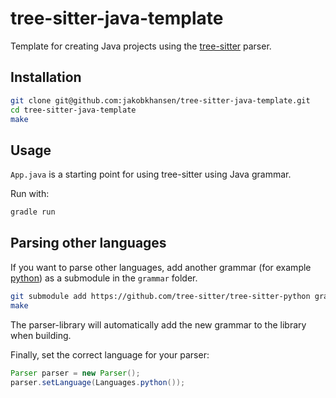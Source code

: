 # tree-sitter-java-template

Template for creating Java projects using the [tree-sitter](https://tree-sitter.github.io/tree-sitter/) parser.

## Installation

```bash
git clone git@github.com:jakobkhansen/tree-sitter-java-template.git
cd tree-sitter-java-template
make
```

## Usage

`App.java` is a starting point for using tree-sitter using Java grammar.

Run with:

```bash
gradle run
```


## Parsing other languages

If you want to parse other languages, add another grammar (for example [python](https://github.com/tree-sitter/tree-sitter-python)) as a submodule in the `grammar` folder.

```bash
git submodule add https://github.com/tree-sitter/tree-sitter-python grammars/tree-sitter-python
make
```

The parser-library will automatically add the new grammar to the library when building.

Finally, set the correct language for your parser:

```java
Parser parser = new Parser();
parser.setLanguage(Languages.python());
```

